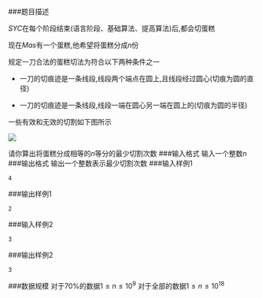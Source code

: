 ###题目描述

$SYC$在每个阶段结束(语言阶段、基础算法、提高算法)后,都会切蛋糕

现在$Mas$有一个蛋糕,他希望将蛋糕分成$n$份

规定一刀合法的蛋糕切法为符合以下两种条件之一

+ 一刀的切痕迹是一条线段,线段两个端点在圆上,且线段经过圆心(切痕为圆的直径)

+ 一刀的切痕迹是一条线段,线段一端在圆心另一端在圆上的(切痕为圆的半径)

一些有效和无效的切割如下图所示

![](https://syc-oj-file.oss-cn-shenzhen.aliyuncs.com/img/20221206172127183.png)

请你算出将蛋糕分成相等的$n$等分的最少切割次数
###输入格式
输入一个整数$n$
###输出格式
输出一个整数表示最少切割次数
###输入样例1
```
4
```
###输出样例1
```
2
```
###输入样例2
```
3
```
###输出样例2
```
3
```
###数据规模
对于$70\%$的数据$1 \leq n \leq 10^9$
对于全部的数据$1 \leq n \leq 10^{18}$